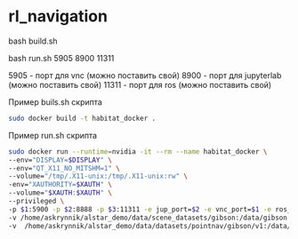 # rl_navigation

bash build.sh

bash run.sh 5905 8900 11311

5905 - порт для vnc (можно поставить свой)
8900 - порт для jupyterlab (можно поставить свой)
11311 - порт для ros (можно поставить свой)

Пример buils.sh скрипта
```sh
sudo docker build -t habitat_docker .
```

Пример run.sh скрипта
```sh
sudo docker run --runtime=nvidia -it --rm --name habitat_docker \
--env="DISPLAY=$DISPLAY" \
--env="QT_X11_NO_MITSHM=1" \
--volume="/tmp/.X11-unix:/tmp/.X11-unix:rw" \
-env="XAUTHORITY=$XAUTH" \
--volume="$XAUTH:$XAUTH" \
--privileged \
-p $1:5900 -p $2:8888 -p $3:11311 -e jup_port=$2 -e vnc_port=$1 -e ros_port=$3 \
-v /home/askrynnik/alstar_demo/data/scene_datasets/gibson:/data/gibson \
-v  /home/askrynnik/alstar_demo/data/datasets/pointnav/gibson/v1:/data/v1  habitat_docker
```

